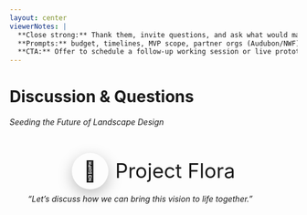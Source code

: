 ```yaml
---
layout: center
viewerNotes: |
  **Close strong:** Thank them, invite questions, and ask what would make Flora a “must-have” for them.
  **Prompts:** budget, timelines, MVP scope, partner orgs (Audubon/NWF), regions for first data drop.
  **CTA:** Offer to schedule a follow-up working session or live prototype review.
---
```


# Discussion & Questions

_Seeding the Future of Landscape Design_

<div class="card text-center" style="padding:2rem">
  <div style="display:flex;align-items:center;justify-content:center;gap:.75rem;margin-bottom:.5rem">
    <div style="font-size:2.2rem;width:64px;height:64px;border-radius:50%;
                display:flex;align-items:center;justify-content:center;
                background:linear-gradient(135deg,var(--flora-leaf),var(--flora-tree));
                box-shadow:0 8px 24px rgba(0,0,0,.25)">🌿</div>
    <div class="wordmark" style="font-size:2.2rem;line-height:1">Project Flora</div>
  </div>
  <div style="color:var(--muted);font-style:italic">“Let’s discuss how we can bring this vision to life together.”</div>
</div>

<!-- Subtle background horizon + silhouettes (decorative) -->
<div class="qa-bg" aria-hidden="true">
  <div class="qa-horizon"></div>
  <i class="qa-plant p1"></i>
  <i class="qa-plant p2"></i>
  <i class="qa-plant p3"></i>
  <i class="qa-plant p4"></i>
  <i class="qa-plant p5"></i>
</div>

<style>
.qa-bg{
  position: fixed; inset: 0; pointer-events: none; z-index: -1; opacity:.12;
}
.qa-horizon{
  position: absolute; left:0; right:0; bottom: 24%;
  height: 2px;
  background: linear-gradient(90deg,transparent,var(--flora-leaf),transparent);
}
.qa-plant{
  position: absolute; bottom: 24%; background: var(--flora-tree);
  border-radius: 50% 12% 50% 50%;
}
.p1{ left:10%; width:38px; height:56px; animation: sway 4s ease-in-out infinite; }
.p2{ left:24%; width:28px; height:46px; animation: sway 4s ease-in-out infinite .4s; }
.p3{ left:46%; width:50px; height:78px; animation: sway 4s ease-in-out infinite .8s; }
.p4{ left:70%; width:34px; height:52px; animation: sway 4s ease-in-out infinite 1.2s; }
.p5{ left:85%; width:24px; height:38px; animation: sway 4s ease-in-out infinite 1.6s; }
@keyframes sway{ 0%,100%{transform:rotate(0)} 25%{transform:rotate(2deg)} 75%{transform:rotate(-2deg)} }
</style>
